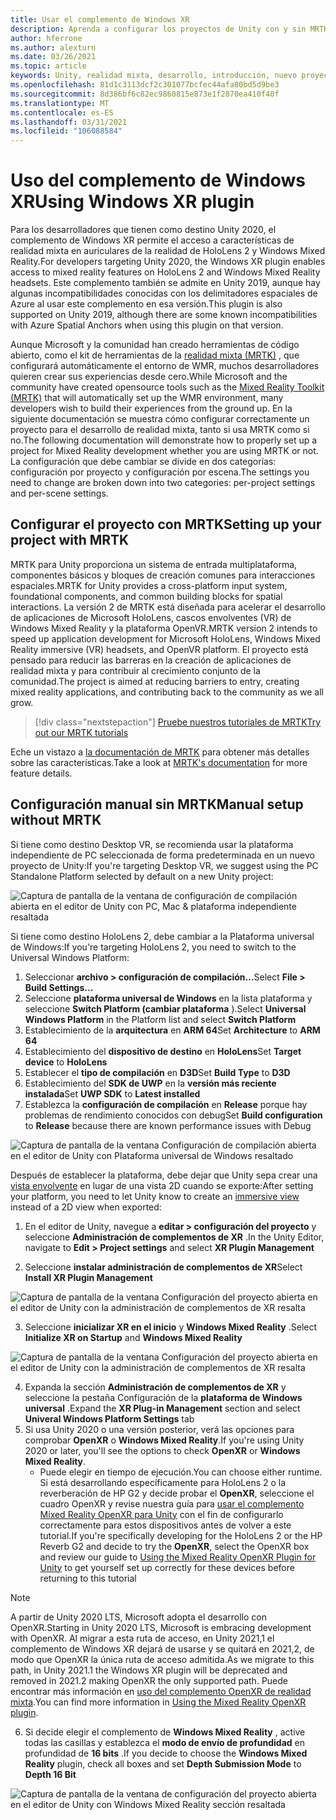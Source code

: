 ```yaml
---
title: Usar el complemento de Windows XR
description: Aprenda a configurar los proyectos de Unity con y sin MRTK con la compatibilidad de Windows XR.
author: hferrone
ms.author: alexturn
ms.date: 03/26/2021
ms.topic: article
keywords: Unity, realidad mixta, desarrollo, introducción, nuevo proyecto, Windows Mixed Reality, UWP, XR, rendimiento, heredado, MRTK, Windows
ms.openlocfilehash: 81d1c3113dcf2c301077bcfec44afa80bd5d9be3
ms.sourcegitcommit: 8d386bf6c82ec9860815e873e1f2870ea410f40f
ms.translationtype: MT
ms.contentlocale: es-ES
ms.lasthandoff: 03/31/2021
ms.locfileid: "106088584"
---
```

# <a name="using-windows-xr-plugin"></a><span data-ttu-id="58c64-104">Uso del complemento de Windows XR</span><span class="sxs-lookup"><span data-stu-id="58c64-104">Using Windows XR plugin</span></span>

<span data-ttu-id="58c64-105">Para los desarrolladores que tienen como destino Unity 2020, el complemento de Windows XR permite el acceso a características de realidad mixta en auriculares de la realidad de HoloLens 2 y Windows Mixed Reality.</span><span class="sxs-lookup"><span data-stu-id="58c64-105">For developers targeting Unity 2020, the Windows XR plugin enables access to mixed reality features on HoloLens 2 and Windows Mixed Reality headsets.</span></span>  <span data-ttu-id="58c64-106">Este complemento también se admite en Unity 2019, aunque hay algunas incompatibilidades conocidas con los delimitadores espaciales de Azure al usar este complemento en esa versión.</span><span class="sxs-lookup"><span data-stu-id="58c64-106">This plugin is also supported on Unity 2019, although there are some known incompatibilities with Azure Spatial Anchors when using this plugin on that version.</span></span>

<span data-ttu-id="58c64-107">Aunque Microsoft y la comunidad han creado herramientas de código abierto, como el kit de herramientas de la [realidad mixta (MRTK)](https://microsoft.github.io/MixedRealityToolkit-Unity/Documentation/Installation.html) , que configurará automáticamente el entorno de WMR, muchos desarrolladores quieren crear sus experiencias desde cero.</span><span class="sxs-lookup"><span data-stu-id="58c64-107">While Microsoft and the community have created opensource tools such as the [Mixed Reality Toolkit (MRTK)](https://microsoft.github.io/MixedRealityToolkit-Unity/Documentation/Installation.html) that will automatically set up the WMR environment, many developers wish to build their experiences from the ground up.</span></span>  <span data-ttu-id="58c64-108">En la siguiente documentación se muestra cómo configurar correctamente un proyecto para el desarrollo de realidad mixta, tanto si usa MRTK como si no.</span><span class="sxs-lookup"><span data-stu-id="58c64-108">The following documentation will demonstrate how to properly set up a project for Mixed Reality development whether you are using MRTK or not.</span></span>  <span data-ttu-id="58c64-109">La configuración que debe cambiar se divide en dos categorías: configuración por proyecto y configuración por escena.</span><span class="sxs-lookup"><span data-stu-id="58c64-109">The settings you need to change are broken down into two categories: per-project settings and per-scene settings.</span></span>

## <a name="setting-up-your-project-with-mrtk"></a><span data-ttu-id="58c64-110">Configurar el proyecto con MRTK</span><span class="sxs-lookup"><span data-stu-id="58c64-110">Setting up your project with MRTK</span></span>

<span data-ttu-id="58c64-111">MRTK para Unity proporciona un sistema de entrada multiplataforma, componentes básicos y bloques de creación comunes para interacciones espaciales.</span><span class="sxs-lookup"><span data-stu-id="58c64-111">MRTK for Unity provides a cross-platform input system, foundational components, and common building blocks for spatial interactions.</span></span> <span data-ttu-id="58c64-112">La versión 2 de MRTK está diseñada para acelerar el desarrollo de aplicaciones de Microsoft HoloLens, cascos envolventes (VR) de Windows Mixed Reality y la plataforma OpenVR.</span><span class="sxs-lookup"><span data-stu-id="58c64-112">MRTK version 2 intends to speed up application development for Microsoft HoloLens, Windows Mixed Reality immersive (VR) headsets, and OpenVR platform.</span></span> <span data-ttu-id="58c64-113">El proyecto está pensado para reducir las barreras en la creación de aplicaciones de realidad mixta y para contribuir al crecimiento conjunto de la comunidad.</span><span class="sxs-lookup"><span data-stu-id="58c64-113">The project is aimed at reducing barriers to entry, creating mixed reality applications, and contributing back to the community as we all grow.</span></span>

> [!div class="nextstepaction"]
> [<span data-ttu-id="58c64-114">Pruebe nuestros tutoriales de MRTK</span><span class="sxs-lookup"><span data-stu-id="58c64-114">Try out our MRTK tutorials</span></span>](https://docs.microsoft.com/windows/mixed-reality/develop/unity/tutorials/mr-learning-base-02?tabs=winxr)

<span data-ttu-id="58c64-115">Eche un vistazo a [la documentación de MRTK](/windows/mixed-reality/mrtk-unity) para obtener más detalles sobre las características.</span><span class="sxs-lookup"><span data-stu-id="58c64-115">Take a look at [MRTK's documentation](/windows/mixed-reality/mrtk-unity) for more feature details.</span></span>

## <a name="manual-setup-without-mrtk"></a><span data-ttu-id="58c64-116">Configuración manual sin MRTK</span><span class="sxs-lookup"><span data-stu-id="58c64-116">Manual setup without MRTK</span></span>

<span data-ttu-id="58c64-117">Si tiene como destino Desktop VR, se recomienda usar la plataforma independiente de PC seleccionada de forma predeterminada en un nuevo proyecto de Unity:</span><span class="sxs-lookup"><span data-stu-id="58c64-117">If you're targeting Desktop VR, we suggest using the PC Standalone Platform selected by default on a new Unity project:</span></span>

![Captura de pantalla de la ventana de configuración de compilación abierta en el editor de Unity con PC, Mac & plataforma independiente resaltada](images/wmr-config-img-3.png)

<span data-ttu-id="58c64-119">Si tiene como destino HoloLens 2, debe cambiar a la Plataforma universal de Windows:</span><span class="sxs-lookup"><span data-stu-id="58c64-119">If you're targeting HoloLens 2, you need to switch to the Universal Windows Platform:</span></span>

1.  <span data-ttu-id="58c64-120">Seleccionar **archivo > configuración de compilación...**</span><span class="sxs-lookup"><span data-stu-id="58c64-120">Select **File > Build Settings...**</span></span>
2.  <span data-ttu-id="58c64-121">Seleccione **plataforma universal de Windows** en la lista plataforma y seleccione **Switch Platform (cambiar plataforma** ).</span><span class="sxs-lookup"><span data-stu-id="58c64-121">Select **Universal Windows Platform** in the Platform list and select **Switch Platform**</span></span>
3.  <span data-ttu-id="58c64-122">Establecimiento de la **arquitectura** en **ARM 64**</span><span class="sxs-lookup"><span data-stu-id="58c64-122">Set **Architecture** to **ARM 64**</span></span>
4.  <span data-ttu-id="58c64-123">Establecimiento del **dispositivo de destino** en **HoloLens**</span><span class="sxs-lookup"><span data-stu-id="58c64-123">Set **Target device** to **HoloLens**</span></span>
5.  <span data-ttu-id="58c64-124">Establecer el **tipo de compilación** en **D3D**</span><span class="sxs-lookup"><span data-stu-id="58c64-124">Set **Build Type** to **D3D**</span></span>
6.  <span data-ttu-id="58c64-125">Establecimiento del **SDK de UWP** en la **versión más reciente instalada**</span><span class="sxs-lookup"><span data-stu-id="58c64-125">Set **UWP SDK** to **Latest installed**</span></span>
7.  <span data-ttu-id="58c64-126">Establezca la **configuración de compilación** en **Release** porque hay problemas de rendimiento conocidos con debug</span><span class="sxs-lookup"><span data-stu-id="58c64-126">Set **Build configuration** to **Release** because there are known performance issues with Debug</span></span>

![Captura de pantalla de la ventana Configuración de compilación abierta en el editor de Unity con Plataforma universal de Windows resaltado](images/wmr-config-img-4.png)

<span data-ttu-id="58c64-128">Después de establecer la plataforma, debe dejar que Unity sepa crear una [vista envolvente](../../design/app-views.md) en lugar de una vista 2D cuando se exporte:</span><span class="sxs-lookup"><span data-stu-id="58c64-128">After setting your platform, you need to let Unity know to create an [immersive view](../../design/app-views.md) instead of a 2D view when exported:</span></span>

1. <span data-ttu-id="58c64-129">En el editor de Unity, navegue a **editar > configuración del proyecto** y seleccione **Administración de complementos de XR** .</span><span class="sxs-lookup"><span data-stu-id="58c64-129">In the Unity Editor, navigate to **Edit > Project settings** and select **XR Plugin Management**</span></span>

2. <span data-ttu-id="58c64-130">Seleccione **instalar administración de complementos de XR**</span><span class="sxs-lookup"><span data-stu-id="58c64-130">Select **Install XR Plugin Management**</span></span>

![Captura de pantalla de la ventana Configuración del proyecto abierta en el editor de Unity con la administración de complementos de XR resalta](images/wmr-config-img-5.png)

3. <span data-ttu-id="58c64-132">Seleccione **inicializar XR en el inicio** y **Windows Mixed Reality** .</span><span class="sxs-lookup"><span data-stu-id="58c64-132">Select **Initialize XR on Startup** and **Windows Mixed Reality**</span></span>

![Captura de pantalla de la ventana Configuración del proyecto abierta en el editor de Unity con la administración de complementos de XR resalta](images/wmr-config-img-7.png)

4. <span data-ttu-id="58c64-134">Expanda la sección **Administración de complementos de XR** y seleccione la pestaña Configuración de la **plataforma de Windows universal** .</span><span class="sxs-lookup"><span data-stu-id="58c64-134">Expand the **XR Plug-in Management** section and select **Univeral Windows Platform Settings** tab</span></span>
5. <span data-ttu-id="58c64-135">Si usa Unity 2020 o una versión posterior, verá las opciones para comprobar **OpenXR** o **Windows Mixed Reality**.</span><span class="sxs-lookup"><span data-stu-id="58c64-135">If you're using Unity 2020 or later, you'll see the options to check **OpenXR** or **Windows Mixed Reality**.</span></span> 
    * <span data-ttu-id="58c64-136">Puede elegir en tiempo de ejecución.</span><span class="sxs-lookup"><span data-stu-id="58c64-136">You can choose either runtime.</span></span>  <span data-ttu-id="58c64-137">Si está desarrollando específicamente para HoloLens 2 o la reverberación de HP G2 y decide probar el **OpenXR**, seleccione el cuadro OpenXR y revise nuestra guía para [usar el complemento Mixed Reality OpenXR para Unity](openxr-getting-started.md) con el fin de configurarlo correctamente para estos dispositivos antes de volver a este tutorial.</span><span class="sxs-lookup"><span data-stu-id="58c64-137">If you're specifically developing for the HoloLens 2 or the HP Reverb G2 and decide to try the **OpenXR**, select the OpenXR box and review our guide to [Using the Mixed Reality OpenXR Plugin for Unity](openxr-getting-started.md) to get yourself set up correctly for these devices before returning to this tutorial</span></span>

> [!NOTE]
> <span data-ttu-id="58c64-138">A partir de Unity 2020 LTS, Microsoft adopta el desarrollo con OpenXR.</span><span class="sxs-lookup"><span data-stu-id="58c64-138">Starting in Unity 2020 LTS, Microsoft is embracing development with OpenXR.</span></span>  <span data-ttu-id="58c64-139">Al migrar a esta ruta de acceso, en Unity 2021,1 el complemento de Windows XR dejará de usarse y se quitará en 2021,2, de modo que OpenXR la única ruta de acceso admitida.</span><span class="sxs-lookup"><span data-stu-id="58c64-139">As we migrate to this path, in Unity 2021.1 the Windows XR plugin will be deprecated and removed in 2021.2 making OpenXR the only supported path.</span></span> <span data-ttu-id="58c64-140">Puede encontrar más información en [uso del complemento OpenXR de realidad mixta](openxr-getting-started.md).</span><span class="sxs-lookup"><span data-stu-id="58c64-140">You can find more information in [Using the Mixed Reality OpenXR plugin](openxr-getting-started.md).</span></span>

6. <span data-ttu-id="58c64-141">Si decide elegir el complemento de **Windows Mixed Reality** , active todas las casillas y establezca el **modo de envío de profundidad** en profundidad de **16 bits** .</span><span class="sxs-lookup"><span data-stu-id="58c64-141">If you decide to choose the **Windows Mixed Reality** plugin, check all boxes and set **Depth Submission Mode** to **Depth 16 Bit**</span></span>

![Captura de pantalla de la ventana de configuración del proyecto abierta en el editor de Unity con Windows Mixed Reality sección resaltada](images/wmr-config-img-8.png)
